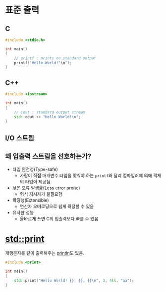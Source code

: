 # 표준 출력
## C
```c
#include <stdio.h>

int main()
{
	// printf : prints on standard output
	printf("Hello World!"\n");
}
```

## C++
```cpp
#include <iostream>

int main()
{
	// cout : standard output stream
	std::cout << "Hello World!\n";
}
```


## I/O 스트림
## 왜 입출력 스트림을 선호하는가?
- 타입 안전성(Type-safe)
	- 사람이 직접 매개변수 타입을 맞춰야 하는 `printf`와 달리 컴파일러에 의해 객체의 타입이 제공됨
- 낮은 오류 발생률(Less error prone)
	- 형식 지시자가 불필요함
- 확장성(Extensible)
	- 연산자 오버로딩으로 쉽게 확장할 수 있음
- 유사한 성능
	- 올바르게 쓰면 C의 입출력보다 빠를 수 있음

# [std::print](https://en.cppreference.com/w/cpp/io/print)
개행문자를 같이 출력해주는 [println](https://en.cppreference.com/w/cpp/io/println)도 있음.
```cpp
#include <print>

int main()
{
	std::print("Hello World! {}, {}, {}\n", 3, 4ll, "aa");
}
```
